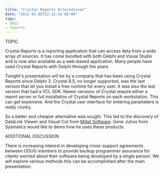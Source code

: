 ```yaml
---
title: "Crystal Reports Alternatives"
date: "2012-01-05T22:12:16-08:00"
tags:
- 2012
- reports
---
```

TOPIC

Crystal Reports is a reporting application that can access data from a wide array of sources. It has come bundled with both Delphi and Visual Studio and is now also available as a web-based application. Many people have used Crystal Reports with Delphi through the years.

Tonight's presentation will be by a company that has been using Crystal Reports since Delphi 3.  Crystal 8.5, no longer supported, was the last version that let you install a free runtime for every user.  It was also the last version that had a VCL SDK. Newer versions of Crystal require either a report server or full installation of Crystal Reports on each workstation. This can get expensive.  And the Crystal user interface for entering parameters is really clunky.

So a better and cheaper alternative was sought. This led to the discovery of DataLink Viewer and Visual Cut from [Millet Software](http://milletsoftware.com/).  Gene Juhos from Sysmatics would like to demo how he uses these products.

ADDITIONAL DISCUSSION

There is increasing interest in developing cross-support agreements between ODUG members to provide backup programmer assurance for clients worried about their software being developed by a single person. We will explore various methods this can be accomplished after the main presentation.

